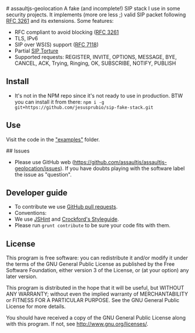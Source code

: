 # assaultjs-geolocation
A fake (and incomplete!) SIP stack I use in some security projects. It implements (more ore less ;) valid SIP packet following [RFC 3261](http://www.ietf.org/rfc/rfc3261.txt) and its extensions. Some features:
- RFC compliant to avoid blocking ([RFC 3261](https://www.ietf.org/rfc/rfc3261.txt)
- TLS, IPv6
- SIP over WS(S) support ([RFC 7118](https://tools.ietf.org/html/rfc7118))
- Partial [SIP Torture](https://tools.ietf.org/html/rfc4475)
- Supported requests: REGISTER, INVITE, OPTIONS, MESSAGE, BYE, CANCEL, ACK, Trying, Ringing, OK, SUBSCRIBE, NOTIFY, PUBLISH


## Install
- It's not in the NPM repo since it's not ready to use in production. BTW you can install it from there:
`npm i -g git+https://github.com/jesusprubio/sip-fake-stack.git`

## Use
Visit the code in the ["examples"](examples) folder.

## Issues
- Please use GitHub web (https://github.com/assaultjs/assaultjs-geolocation/issues). If you have doubts playing with the software label the issue as "question".

## Developer guide
- To contribute we use [GitHub pull requests](https://help.github.com/articles/using-pull-requests).
- Conventions:
 - We use [JSHint](http://jshint.com/) and [Crockford's Styleguide](http://javascript.crockford.com/code.html).
 - Please run `grunt contribute` to be sure your code fits with them.

## License
This program is free software: you can redistribute it and/or modify
it under the terms of the GNU General Public License as published by
the Free Software Foundation, either version 3 of the License, or
(at your option) any later version.

This program is distributed in the hope that it will be useful,
but WITHOUT ANY WARRANTY; without even the implied warranty of
MERCHANTABILITY or FITNESS FOR A PARTICULAR PURPOSE.  See the
GNU General Public License for more details.

You should have received a copy of the GNU General Public License
along with this program.  If not, see <http://www.gnu.org/licenses/>.